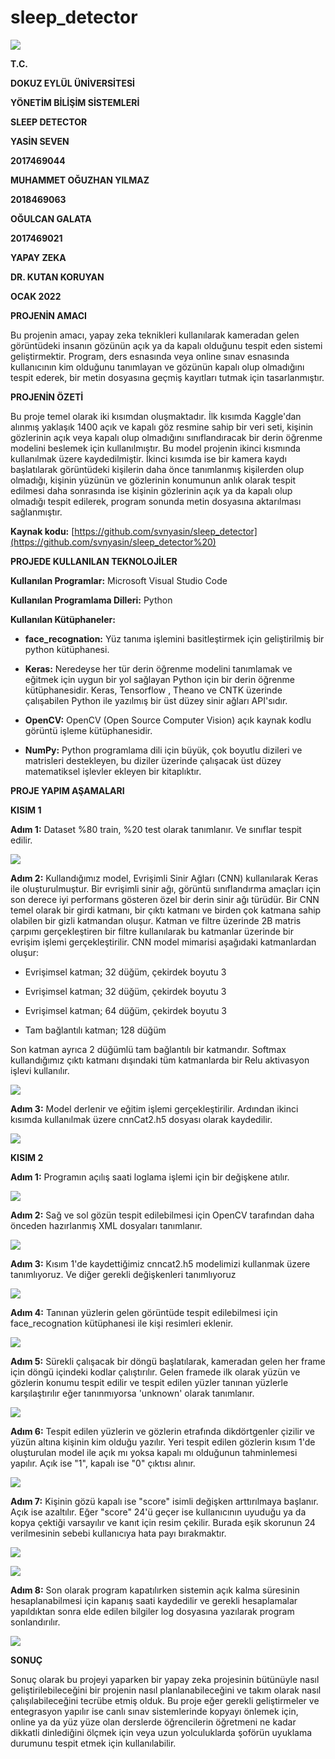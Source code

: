 # sleep_detector

![](./images/media/yapayZekaVideo.gif)

**T.C.**

**DOKUZ EYLÜL ÜNİVERSİTESİ**

**YÖNETİM BİLİŞİM SİSTEMLERİ**

**SLEEP DETECTOR**

**YASİN SEVEN**

**2017469044**

**MUHAMMET OĞUZHAN YILMAZ**

**2018469063**

**OĞULCAN GALATA**

**2017469021**

**YAPAY ZEKA**

**DR. KUTAN KORUYAN**

**OCAK 2022**

**PROJENİN AMACI**

Bu projenin amacı, yapay zeka teknikleri kullanılarak kameradan gelen
görüntüdeki insanın gözünün açık ya da kapalı olduğunu tespit eden
sistemi geliştirmektir. Program, ders esnasında veya online sınav
esnasında kullanıcının kim olduğunu tanımlayan ve gözünün kapalı olup
olmadığını tespit ederek, bir metin dosyasına geçmiş kayıtları tutmak
için tasarlanmıştır.

**PROJENİN ÖZETİ**

Bu proje temel olarak iki kısımdan oluşmaktadır. İlk kısımda Kaggle'dan
alınmış yaklaşık 1400 açık ve kapalı göz resmine sahip bir veri seti,
kişinin gözlerinin açık veya kapalı olup olmadığını sınıflandıracak bir
derin öğrenme modelini beslemek için kullanılmıştır. Bu model projenin
ikinci kısmında kullanılmak üzere kaydedilmiştir. İkinci kısımda ise bir
kamera kaydı başlatılarak görüntüdeki kişilerin daha önce tanımlanmış
kişilerden olup olmadığı, kişinin yüzünün ve gözlerinin konumunun anlık
olarak tespit edilmesi daha sonrasında ise kişinin gözlerinin açık ya da
kapalı olup olmadığı tespit edilerek, program sonunda metin dosyasına
aktarılması sağlanmıştır.

**Kaynak kodu:**
[https://github.com/svnyasin/sleep_detector](https://github.com/svnyasin/sleep_detector%20)

**PROJEDE KULLANILAN TEKNOLOJİLER**

**Kullanılan Programlar:** Microsoft Visual Studio Code

**Kullanılan Programlama Dilleri:** Python

**Kullanılan Kütüphaneler:**

-   **face_recognation:** Yüz tanıma işlemini basitleştirmek için
geliştirilmiş bir python kütüphanesi.

-   **Keras:** Neredeyse her tür derin öğrenme modelini tanımlamak ve
eğitmek için uygun bir yol sağlayan Python için bir derin öğrenme
kütüphanesidir. Keras, Tensorflow , Theano ve CNTK üzerinde
çalışabilen Python ile yazılmış bir üst düzey sinir ağları
API'sıdır.

-   **OpenCV:** OpenCV (Open Source Computer Vision) açık kaynak kodlu
görüntü işleme kütüphanesidir.

-   **NumPy:** Python programlama dili için büyük, çok boyutlu dizileri
ve matrisleri destekleyen, bu diziler üzerinde çalışacak üst düzey
matematiksel işlevler ekleyen bir kitaplıktır.

**PROJE YAPIM AŞAMALARI**

**KISIM 1**

**Adım 1:** Dataset %80 train, %20 test olarak tanımlanır. Ve sınıflar
tespit edilir.

![](./images/media/image1.png)

**Adım 2:** Kullandığımız model, Evrişimli Sinir Ağları
(CNN) kullanılarak Keras ile oluşturulmuştur. Bir evrişimli sinir ağı,
görüntü sınıflandırma amaçları için son derece iyi performans gösteren
özel bir derin sinir ağı türüdür. Bir CNN temel olarak bir girdi
katmanı, bir çıktı katmanı ve birden çok katmana sahip olabilen bir
gizli katmandan oluşur. Katman ve filtre üzerinde 2B matris çarpımı
gerçekleştiren bir filtre kullanılarak bu katmanlar üzerinde bir
evrişim işlemi gerçekleştirilir. CNN model mimarisi aşağıdaki
katmanlardan oluşur:

-   Evrişimsel katman; 32 düğüm, çekirdek boyutu 3

-   Evrişimsel katman; 32 düğüm, çekirdek boyutu 3

-   Evrişimsel katman; 64 düğüm, çekirdek boyutu 3

-   Tam bağlantılı katman; 128 düğüm


Son katman ayrıca 2 düğümlü tam bağlantılı
bir katmandır. Softmax kullandığımız çıktı katmanı dışındaki tüm
katmanlarda bir Relu aktivasyon işlevi kullanılır.

![](./images/media/image2.png)

**Adım 3:** Model derlenir ve eğitim işlemi gerçekleştirilir. Ardından
ikinci kısımda kullanılmak üzere cnnCat2.h5 dosyası olarak kaydedilir.

![](./images/media/image3.png)

**KISIM 2**

**Adım 1:** Programın açılış saati loglama işlemi için bir değişkene
atılır.

![](./images/media/image4.png)

**Adım 2:** Sağ ve sol gözün tespit edilebilmesi için OpenCV tarafından
daha önceden hazırlanmış XML dosyaları tanımlanır.

![](./images/media/image5.png)

**Adım 3:** Kısım 1'de kaydettiğimiz
cnncat2.h5 modelimizi kullanmak üzere tanımlıyoruz. Ve diğer gerekli
değişkenleri tanımlıyoruz

![](./images/media/image6.png)

**Adım 4:** Tanınan yüzlerin gelen görüntüde tespit edilebilmesi için
face_recognation kütüphanesi ile kişi resimleri eklenir.

![](./images/media/image7.png)

**Adım 5:** Sürekli çalışacak bir döngü başlatılarak, kameradan gelen
her frame için döngü içindeki kodlar çalıştırılır. Gelen framede ilk
olarak yüzün ve gözlerin konumu tespit edilir ve tespit edilen yüzler
tanınan yüzlerle karşılaştırılır eğer tanınmıyorsa 'unknown' olarak
tanımlanır.

![](./images/media/image8.png)

**Adım 6:** Tespit edilen yüzlerin ve gözlerin etrafında dikdörtgenler
çizilir ve yüzün altına kişinin kim olduğu yazılır. Yeri tespit edilen
gözlerin kısım 1'de oluşturulan model ile açık mı yoksa kapalı mı
olduğunun tahminlemesi yapılır. Açık ise "1", kapalı ise "0" çıktısı
alınır.

![](./images/media/image9.png)

**Adım 7:** Kişinin gözü kapalı ise "score" isimli değişken arttırılmaya
başlanır. Açık ise azaltılır. Eğer "score" 24'ü geçer ise kullanıcının
uyuduğu ya da kopya çektiği varsayılır ve kanıt için resim çekilir.
Burada eşik skorunun 24 verilmesinin sebebi kullanıcıya hata payı
bırakmaktır.

![](./images/media/image10.png)

![](./images/media/image11.png)

**Adım 8:** Son olarak program kapatılırken sistemin açık kalma
süresinin hesaplanabilmesi için kapanış saati kaydedilir ve gerekli
hesaplamalar yapıldıktan sonra elde edilen bilgiler log dosyasına
yazılarak program sonlandırılır.

![](./images/media/image12.png)

**SONUÇ**

Sonuç olarak bu projeyi yaparken bir yapay zeka projesinin bütünüyle
nasıl geliştirilebileceğini bir projenin nasıl planlanabileceğini ve
takım olarak nasıl çalışılabileceğini tecrübe etmiş olduk. Bu proje eğer
gerekli geliştirmeler ve entegrasyon yapılır ise canlı sınav
sistemlerinde kopyayı önlemek için, online ya da yüz yüze olan derslerde
öğrencilerin öğretmeni ne kadar dikkatli dinlediğini ölçmek için veya
uzun yolculuklarda şoförün uyuklama durumunu tespit etmek için
kullanılabilir.
